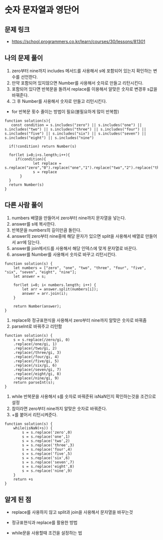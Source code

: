 # 숫자 문자열과 영단어

## 문제 링크

- https://school.programmers.co.kr/learn/courses/30/lessons/81301

## 나의 문제 풀이

1. zero부터 nine까지 includes 메서드를 사용해서 s에 포함되어 있는지 확인하는 변수를 선언한다.
2. 만약 포함되어 있지않으면 Number를 사용해서 숫자로 만들고 리턴시킨다.
3. 포함되어 있다면 반복문을 돌려서 replace를 이용해서 알맞은 숫자로 변경후 s값을 바꿔준다.
4. 그 후 Number를 사용해서 숫자로 만들고 리턴시킨다.

- for 반복문 횟수 줄이는 방법이 필요(불필요하게 많이 반복함)

```Js
function solution(s){
   const condition = s.includes("zero") || s.includes("one") || s.includes("two") || s.includes("three") || s.includes("four") || s.includes("five") || s.includes("six") || s.includes("seven") || s.includes("eight") || s.includes("nine")

  if(!condition) return Number(s)

  for(let i=0;i<s.length;i++){
     if(condition){
             let replace = s.replace("zero","0").replace("one","1").replace("two","2").replace("three","3").replace("four","4").replace("five","5").replace("six","6").replace("seven","7").replace("eight","8").replace("nine","9")
             s = replace
       }
  }
  return Number(s)
}
```

## 다른 사람 풀이

1. numbers 배열을 만들어서 zero부터 nine까지 문자열을 넣는다.
2. answer를 s에 복사한다.
3. 반복문을 numbers의 길이만큼 돌린다.
4. answer의 zero부터 nine중에 해당 문자가 있으면 split을 사용해서 배열로 만들어서 arr에 담는다.
5. answer를 join메서드를 사용해서 해당 인덱스에 맞게 문자열로 바꾼다.
6. answer를 Number를 사용해서 숫자로 바꾸고 리턴시킨다.

```Js
function solution(s) {
    let numbers = ["zero", "one", "two", "three", "four", "five", "six", "seven", "eight", "nine"];
    let answer = s;

    for(let i=0; i< numbers.length; i++) {
        let arr = answer.split(numbers[i]);
        answer = arr.join(i);
    }

    return Number(answer);
}
```

1. replace와 정규표현식을 사용해서 zero부터 nine까지 알맞은 숫자로 바꿔줌
2. parseInt로 바꿔주고 리턴함

```Js
function solution(s) {
    s = s.replace(/zero/gi, 0)
    .replace(/one/gi, 1)
    .replace(/two/gi, 2)
    .replace(/three/gi, 3)
    .replace(/four/gi, 4)
    .replace(/five/gi, 5)
    .replace(/six/gi, 6)
    .replace(/seven/gi, 7)
    .replace(/eight/gi, 8)
    .replace(/nine/gi, 9)
    return parseInt(s);
}
```

1. while 반복문을 사용해서 s를 숫자로 바꿔준뒤 isNaN인지 확인하는것을 조건으로 설정
2. 참이라면 zero부터 nine까지 알맞은 숫자로 바꿔준다.
3. +를 붙어서 리턴시켜준다.

```Js
function solution(s) {
    while(isNaN(+s)) {
        s = s.replace('zero',0)
        s = s.replace('one',1)
        s = s.replace('two',2)
        s = s.replace('three',3)
        s = s.replace('four',4)
        s = s.replace('five',5)
        s = s.replace('six',6)
        s = s.replace('seven',7)
        s = s.replace('eight',8)
        s = s.replace('nine',9)
    }
    return +s
}
```

## 알게 된 점

- replace를 사용하지 않고 split과 join을 사용해서 문자열을 바꾸는것

- 정규표현식과 replace를 활용한 방법

- while문을 사용할때 조건을 설정하는 법
